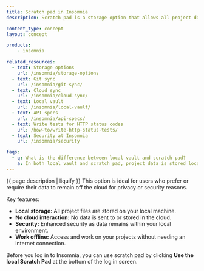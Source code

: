 ```yaml
---
title: Scratch pad in Insomnia
description: Scratch pad is a storage option that allows all project data to be stored locally on your device.

content_type: concept
layout: concept

products:
    - insomnia

related_resources:
  - text: Storage options
    url: /insomnia/storage-options
  - text: Git sync
    url: /insomnia/git-sync/
  - text: Cloud sync
    url: /insomnia/cloud-sync/
  - text: Local vault
    url: /insomnia/local-vault/
  - text: API specs
    url: /insomnia/api-specs/
  - text: Write tests for HTTP status codes
    url: /how-to/write-http-status-tests/
  - text: Security at Insomnia
    url: /insomnia/security

faqs:
  - q: What is the difference between local vault and scratch pad?
    a: In both local vault and scratch pad, project data is stored locally. With local vault, you can also use git sync. In scratch pad, all data is stored locally, so it is best suited for individual developers who aren't working as part of a team.
---
```


{{ page.description | liquify }} This option is ideal for users who prefer or require their data to remain off the cloud for privacy or security reasons.

Key features:
* **Local storage:** All project files are stored on your local machine.
* **No cloud interaction:** No data is sent to or stored in the cloud.
* **Security:** Enhanced security as data remains within your local environment.
* **Work offline:** Access and work on your projects without needing an internet connection.

Before you log in to Insomnia, you can use scratch pad by clicking **Use the local Scratch Pad** at the bottom of the log in screen.
